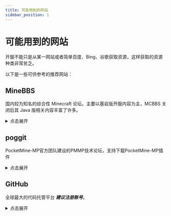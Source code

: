 ```yaml
---
title: 可能用到的网站
sidebar_position: 1
---
```


# 可能用到的网站

开服不能只是从某一网站或者简单百度、Bing、谷歌获取资源，这样获取的资源种类非常贫乏。

以下是一些可供参考的推荐网站：

## MineBBS

国内较为知名的综合性 Minecraft 论坛。主要以基岩版开服内容为主，MCBBS 关闭后其 Java 版相关内容丰富了许多。

<details>
  <summary>点击展开</summary>

  <div style={{textAlign: 'center'}}>
    <a href="https://www.minebbs.com/">
      <img
        src="https://www.minebbs.com/data/assets/logo/mb-logo-blue-1x.png"
        style={{width: '100px'}}
        alt="MineBBS"
      /><br /><b>MineBBS</b>
    </a>
  </div>

插件板块：https://www.minebbs.com/resources/categories/pocketmine.39/

同时，本教程在 MineBBS 也有搬运贴：https://www.minebbs.com/threads/nitwikit-geyser.26356/

</details>

## poggit

PocketMine-MP官方团队建设的PMMP技术论坛，支持下载PocketMine-MP插件

<details>
  <summary>点击展开</summary>

  <div style={{textAlign: 'center'}}>
    <a href="https://poggit.pmmp.io/">
      <img
        src="https://poggit.pmmp.io/res/poggit-icon.png"
        style={{width: '100px'}}
        alt="poggit"
      /><br /><b>poggit</b>
    </a>
  </div>

插件板块：https://www.minebbs.com/resources/categories/pocketmine.39/

同时，本教程在 MineBBS 也有搬运贴：https://www.minebbs.com/threads/nitwikit-geyser.26356/

</details>

## GitHub

全球最大的代码托管平台 **_建议注册账号_**。

<details>
  <summary>点击展开</summary>

  <div style={{textAlign: 'center'}}>
    <a href="https://github.com">
      <img
        src="https://logos-world.net/wp-content/uploads/2020/11/GitHub-Symbol.png"
        style={{width: '100px'}}
        alt="GitHub"
      /><br /><b>GitHub</b>
    </a>
  </div>

全球最大的社交编程及代码托管网站。

许多开发者会把自己编写的插件发到 GitHub。

虽然不登录账号不影响你浏览仓库和下载 Release 等。

但是登录后可以给作者发 Issues 来报告问题，提交新需求/建议，还可以下载 Actions 中的文件。

<details>
  <summary>注册问题</summary>

[在 GitHub 上创建帐户](https://docs.github.com/zh/get-started/start-your-journey/creating-an-account-on-github)

</details>

<details>
  <summary>连不上怎么办</summary>

这是由于 GitHub 是开放的外国网站，网站上时不时会有一些不能在此讨论的内容，所以运营商会刻意地屏蔽这个网站，在很多时候都不能正常访问。具体的表现如下：[只要Github域名指向任意IP，该IP的443端口就会超时3分钟](https://blog.csdn.net/weixin_43659597/article/details/118882176)。

有以下几种解决办法：

1. 魔法
2. [改hosts](https://www.cnblogs.com/eudaimonia/p/16001981.html#1034247326)
3. [Watt Toolkit](https://steampp.net/)：下载安装完成后，在左侧侧边栏切换到**网络加速**，点击**平台加速(免费)**，往下翻勾上GitHub，然后点击**一键加速**，随后就可以正常访问GitHub了
<!--[点击此处](https://cn.bing.com/search?q=%E8%BF%9E%E4%B8%8D%E4%B8%8AGitHub%E6%80%8E%E4%B9%88%E5%8A%9E)-->

</details>

<details>
  <summary>下载太慢怎么办</summary>

使用魔法或者用加速地址：

https://gitmirror.com/files.html

https://moeyy.cn/gh-proxy

https://ghps.cc/

</details>

GitHub 汉化插件：https://github.com/maboloshi/github-chinese

地址：https://github.com

</details>
